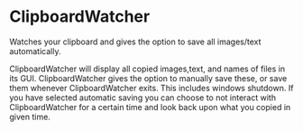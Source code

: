# ClipboardWatcher
Watches your clipboard and gives the option to save all images/text automatically.

ClipboardWatcher will display all copied images,text, and names of files in its GUI. ClipboardWatcher gives the option to manually save these, or save them whenever ClipboardWatcher exits. This includes windows shutdown. If you have selected automatic saving you can choose to not interact with ClipboardWatcher for a certain time and look back upon what you copied in given time.

